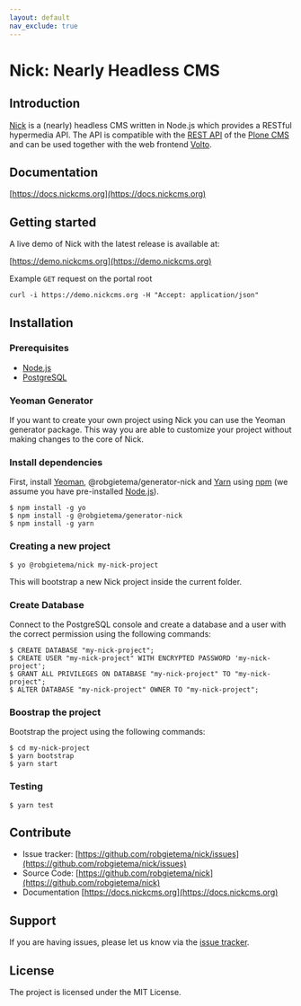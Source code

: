 ```yaml
---
layout: default
nav_exclude: true
---
```


# Nick: Nearly Headless CMS

## Introduction

[Nick](http://nickcms.org) is a (nearly) headless CMS written in Node.js which provides a RESTful hypermedia API. The API is compatible with the [REST API](https://plonerestapi.readthedocs.io/en/latest/) of the [Plone CMS](http://plone.org) and can be used together with the web frontend [Volto](https://voltocms.com/).

## Documentation

[https://docs.nickcms.org](https://docs.nickcms.org)

## Getting started

A live demo of Nick with the latest release is available at:

[https://demo.nickcms.org](https://demo.nickcms.org)

Example `GET` request on the portal root

    curl -i https://demo.nickcms.org -H "Accept: application/json"

## Installation

### Prerequisites

- [Node.js](https://nodejs.org/)
- [PostgreSQL](https://www.postgresql.org/)

### Yeoman Generator

If you want to create your own project using Nick you can use the Yeoman generator package. This way you are able to customize your project without making changes to the core of Nick.

### Install dependencies

First, install [Yeoman](http://yeoman.io), @robgietema/generator-nick and [Yarn](https://classic.yarnpkg.com/en/) using [npm](https://www.npmjs.com/) (we assume you have pre-installed [Node.js](https://nodejs.org/)).

    $ npm install -g yo
    $ npm install -g @robgietema/generator-nick
    $ npm install -g yarn

### Creating a new project

    $ yo @robgietema/nick my-nick-project

This will bootstrap a new Nick project inside the current folder.

### Create Database

Connect to the PostgreSQL console and create a database and a user with the correct permission using the following commands:

    $ CREATE DATABASE "my-nick-project";
    $ CREATE USER "my-nick-project" WITH ENCRYPTED PASSWORD 'my-nick-project';
    $ GRANT ALL PRIVILEGES ON DATABASE "my-nick-project" TO "my-nick-project";
    $ ALTER DATABASE "my-nick-project" OWNER TO "my-nick-project";

### Boostrap the project

Bootstrap the project using the following commands:

    $ cd my-nick-project
    $ yarn bootstrap
    $ yarn start

### Testing

    $ yarn test

## Contribute

- Issue tracker: [https://github.com/robgietema/nick/issues](https://github.com/robgietema/nick/issues)
- Source Code: [https://github.com/robgietema/nick](https://github.com/robgietema/nick)
- Documentation [https://docs.nickcms.org](https://docs.nickcms.org)

## Support

If you are having issues, please let us know via the [issue tracker](https://github.com/robgietema/nick/issues).

## License

The project is licensed under the MIT License.
